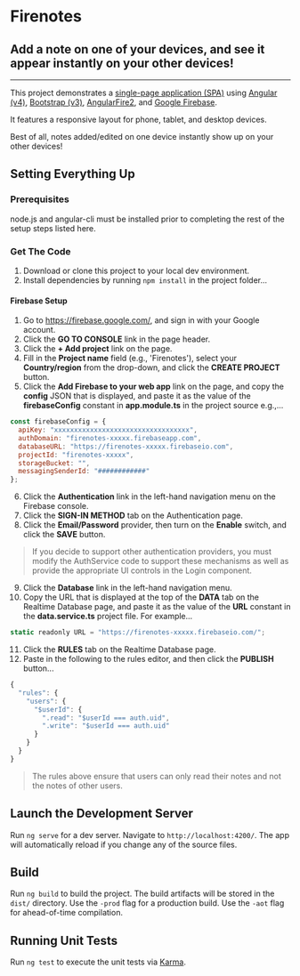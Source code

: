 # Firenotes

## Add a note on one of your devices, and see it appear instantly on your other devices!

***

This project demonstrates a [single-page application (SPA)](https://en.wikipedia.org/wiki/Single-page_application) using [Angular (v4)](https://angular.io/), [Bootstrap (v3)](http://getbootstrap.com/), [AngularFire2](https://github.com/angular/angularfire2), and [Google Firebase](https://firebase.google.com/).

It features a responsive layout for phone, tablet, and desktop devices.

Best of all, notes added/edited on one device instantly show up on your other devices!

## Setting Everything Up

### Prerequisites

node.js and angular-cli must be installed prior to completing the rest of the setup steps listed here.

### Get The Code

 1. Download or clone this project to your local dev environment.
 2. Install dependencies by running ```npm install``` in the project folder...

#### Firebase Setup

 1. Go to https://firebase.google.com/, and sign in with your Google account.
 2. Click the **GO TO CONSOLE** link in the page header.
 3. Click the **+ Add project** link on the page.
 4. Fill in the **Project name** field (e.g., 'Firenotes'), select your **Country/region** from the drop-down, and click the **CREATE PROJECT** button.
 5. Click the **Add Firebase to your web app** link on the page, and copy the **config** JSON that is displayed, and paste it as the value of the **firebaseConfig** constant in **app.module.ts** in the project source  e.g.,...
 
```javascript
const firebaseConfig = {
  apiKey: "xxxxxxxxxxxxxxxxxxxxxxxxxxxxxxxxxx",
  authDomain: "firenotes-xxxxx.firebaseapp.com",
  databaseURL: "https://firenotes-xxxxx.firebaseio.com",
  projectId: "firenotes-xxxxx",
  storageBucket: "",
  messagingSenderId: "############"
};
```
 
 6. Click the **Authentication** link in the left-hand navigation menu on the Firebase console.
 7. Click the **SIGN-IN METHOD** tab on the Authentication page.
 8. Click the **Email/Password** provider, then turn on the **Enable** switch, and click the **SAVE** button.
 > If you decide to support other authentication providers, you must modify the AuthService code to support these mechanisms as well as provide the appropriate UI controls in the Login component.
 9. Click the **Database** link in the left-hand navigation menu.
 10. Copy the URL that is displayed at the top of the **DATA** tab on the Realtime Database page, and paste it as the value of the **URL** constant in the **data.service.ts** project file. For example...

```javascript
static readonly URL = "https://firenotes-xxxxx.firebaseio.com/";
```

 11. Click the **RULES** tab on the Realtime Database page.
 12. Paste in the following to the rules editor, and then click the **PUBLISH** button...
 
```javascript
{
  "rules": {
    "users": {
      "$userId": {
        ".read": "$userId === auth.uid",
        ".write": "$userId === auth.uid"   
      }
    }
  }
}
```

>The rules above ensure that users can only read their notes and not the notes of other users.

## Launch the Development Server

Run `ng serve` for a dev server. Navigate to `http://localhost:4200/`. The app will automatically reload if you change any of the source files.

## Build

Run `ng build` to build the project. The build artifacts will be stored in the `dist/` directory. Use the `-prod` flag for a production build. Use the `-aot` flag for ahead-of-time compilation.

## Running Unit Tests

Run `ng test` to execute the unit tests via [Karma](https://karma-runner.github.io).

